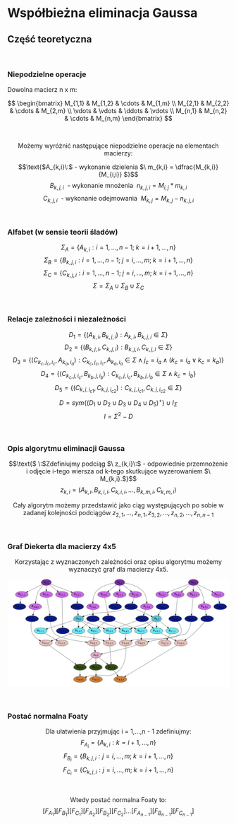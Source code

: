 # Współbieżna eliminacja Gaussa

## Część teoretyczna

<br />

### Niepodzielne operacje

Dowolna macierz n x m:

$$
\begin{bmatrix}
M_{1,1} & M_{1,2} & \cdots & M_{1,m} \\
M_{2,1} & M_{2,2} & \cdots & M_{2,m} \\
\vdots & \vdots & \ddots & \vdots \\
M_{n,1} & M_{n,2} & \cdots & M_{n,m} 
\end{bmatrix}
$$

<br />

$$\text{Możemy wyróżnić następujące niepodzielne operacje na elementach macierzy:}$$

$$\text{$A_{k,i}\:$ - wykonanie dzielenia $\ m_{k,i} = \dfrac{M_{k,i}}{M_{i,i}} $}$$
$$\text{$B_{k,j,i}\:$ - wykonanie mnożenia $\ n_{k,j,i} = M_{i,j} * m_{k,i} $}$$
$$\text{$C_{k,j,i}\:$ - wykonanie odejmowania $\ M_{k,j} = M_{k,j} - n_{k,j,i} $}$$

<br />

### Alfabet (w sensie teorii śladów)

$$\Sigma_{A} = \{ A_{k,i} : i = 1, \dots, n-1; \; k = i+1, \dots, n \}$$
$$\Sigma_{B} = \{ B_{k,j,i} : i = 1, \dots, n-1;\; j = i, \dots, m;\; k = i+1, \dots, n \}$$
$$\Sigma_{C} = \{ C_{k,j,i} : i = 1, \dots, n-1;\; j = i, \dots, m;\; k = i+1, \dots, n \}$$
$$\Sigma = \Sigma_{A} \cup \Sigma_{B} \cup \Sigma_{C}$$

<br />

### Relacje zależności i niezależności

$$D_{1} = \{(A_{k,i}, B_{k,j,i}) : A_{k,i}, B_{k,j,i} \in \Sigma\}$$
$$D_{2} = \{(B_{k,j,i}, C_{k,j,i}) : B_{k,j,i}, C_{k,j,i} \in \Sigma\}$$
$$D_{3} = \{(C_{k_{c},j_{c},i_{c}}, A_{k_{a},i_{a}}) : C_{k_{c},j_{c},i_{c}}, A_{k_{a},i_{a}} \in \Sigma\; \land\; j_{c} = i_{a}\; \land\; (k_{c} = i_{a} \lor k_{c} = k_{a} ) \}$$
$$D_{4} = \{(C_{k_{c},j,i_{c}}, B_{k_{b},j,i_{b}}) : C_{k_{c},j,i_{c}}, B_{k_{b},j,i_{b}} \in \Sigma\; \land\; k_{c} = i_{b} \}$$
$$D_{5} = \{(C_{k,j,i_{c1}}, C_{k,j,i_{c2}}) : C_{k,j,i_{c1}}, C_{k,j,i_{c2}} \in \Sigma \}$$
$$D = sym\{(D_{1} \cup D_{2} \cup D_{3} \cup D_{4} \cup D_{5})^+\} \cup I_{\Sigma}$$
$$I = \Sigma^2 - D$$

<br />

### Opis algorytmu eliminacji Gaussa

$$\text{$ \:$Zdefiniujmy podciąg $\ z_{k,i}\:$ - odpowiednie przemnożenie i odjęcie i-tego wiersza od k-tego skutkujące wyzerowaniem $\ M_{k,i}.$}$$
$$z_{k,i} = (A_{k,i},B_{k,i,i},C_{k,i,i},\dots,B_{k,m,i},C_{k,m,i})$$

$$\text{Cały algorytm możemy przedstawić jako ciąg występujących po sobie w zadanej kolejności podciągów $z_{2,1},\dots,z_{n,1},z_{3,2},\dots,z_{n,2},\dots,z_{n,n-1}$}$$

<br />

### Graf Diekerta dla macierzy 4x5

$$\text{Korzystając z wyznaczonych zależności oraz opisu algorytmu możemy wyznaczyć graf dla macierzy 4x5.}$$

![](./graph.png)

<br />

### Postać normalna Foaty

$$\text{Dla ułatwienia przyjmując i = 1,...,n - 1 zdefiniujmy: }$$
$$F_{A_{i}} = \{A_{k,i}: k=i+1,\dots,n \}$$
$$F_{B_{i}} = \{B_{k,j,i}: j = i, \dots, m;\; k = i+1, \dots, n \}$$
$$F_{C_{i}} = \{C_{k,j,i}: j = i, \dots, m;\; k = i+1, \dots, n \}$$

<br />

$$\text{Wtedy postać normalna Foaty to: }$$
$$[F_{A_{1}}][F_{B_{1}}][F_{C_{1}}][F_{A_{2}}][F_{B_{2}}][F_{C_{2}}]\dots[F_{A_{n-1}}][F_{B_{n-1}}][F_{C_{n-1}}]$$

<br />
